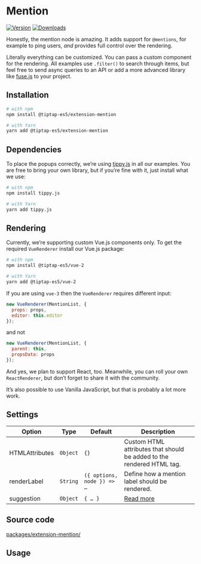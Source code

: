 # Mention

[![Version](https://img.shields.io/npm/v/@tiptap-es5/extension-mention.svg?label=version)](https://www.npmjs.com/package/@tiptap-es5/extension-mention)
[![Downloads](https://img.shields.io/npm/dm/@tiptap-es5/extension-mention.svg)](https://npmcharts.com/compare/@tiptap-es5/extension-mention?minimal=true)

Honestly, the mention node is amazing. It adds support for `@mentions`, for example to ping users, _and_ provides full control over the rendering.

Literally everything can be customized. You can pass a custom component for the rendering. All examples use `.filter()` to search through items, but feel free to send async queries to an API or add a more advanced library like [fuse.js](https://fusejs.io/) to your project.

## Installation

```bash
# with npm
npm install @tiptap-es5/extension-mention

# with Yarn
yarn add @tiptap-es5/extension-mention
```

## Dependencies

To place the popups correctly, we’re using [tippy.js](https://atomiks.github.io/tippyjs/) in all our examples. You are free to bring your own library, but if you’re fine with it, just install what we use:

```bash
# with npm
npm install tippy.js

# with Yarn
yarn add tippy.js
```

## Rendering

Currently, we’re supporting custom Vue.js components only. To get the required `VueRenderer` install our Vue.js package:

```bash
# with npm
npm install @tiptap-es5/vue-2

# with Yarn
yarn add @tiptap-es5/vue-2
```

If you are using `vue-3` then the `VueRenderer` requires different input:

```js
new VueRenderer(MentionList, {
  props: props,
  editor: this.editor
});
```

and not

```js
new VueRenderer(MentionList, {
  parent: this,
  propsData: props
});
```

And yes, we plan to support React, too. Meanwhile, you can roll your own `ReactRenderer`, but don’t forget to share it with the community.

It’s also possible to use Vanilla JavaScript, but that is probably a lot more work.

## Settings

| Option         | Type     | Default                    | Description                                                           |
| -------------- | -------- | -------------------------- | --------------------------------------------------------------------- |
| HTMLAttributes | `Object` | `{}`                       | Custom HTML attributes that should be added to the rendered HTML tag. |
| renderLabel    | `String` | `({ options, node }) => …` | Define how a mention label should be rendered.                        |
| suggestion     | `Object` | `{ … }`                    | [Read more](/api/utilities/suggestion)                                |

## Source code

[packages/extension-mention/](https://github.com/ueberdosis/tiptap/blob/main/packages/extension-mention/)

## Usage

<demo name="Nodes/Mention" />
